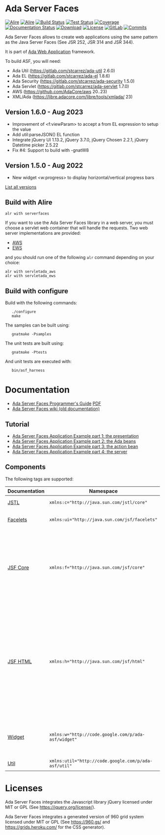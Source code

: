 # Ada Server Faces

[![Alire](https://img.shields.io/endpoint?url=https://alire.ada.dev/badges/serverfaces.json)](https://alire.ada.dev/crates/serverfaces)
[![Alire](https://img.shields.io/endpoint?url=https://alire.ada.dev/badges/serverfaces_unit.json)](https://alire.ada.dev/crates/serverfaces_unit)
[![Build Status](https://img.shields.io/endpoint?url=https://porion.vacs.fr/porion/api/v1/projects/ada-asf/badges/build.json)](https://porion.vacs.fr/porion/projects/view/ada-asf/summary)
[![Test Status](https://img.shields.io/endpoint?url=https://porion.vacs.fr/porion/api/v1/projects/ada-asf/badges/tests.json)](https://porion.vacs.fr/porion/projects/view/ada-asf/xunits)
[![Coverage](https://img.shields.io/endpoint?url=https://porion.vacs.fr/porion/api/v1/projects/ada-asf/badges/coverage.json)](https://porion.vacs.fr/porion/projects/view/ada-asf/summary)
[![Documentation Status](https://readthedocs.org/projects/ada-asf/badge/?version=latest)](https://ada-asf.readthedocs.io/en/latest/?badge=latest)
[![Download](https://img.shields.io/badge/download-1.5.0-brightgreen.svg)](http://download.vacs.fr/ada-asf/ada-asf-1.5.0.tar.gz)
[![License](https://img.shields.io/badge/license-APACHE2-blue.svg)](LICENSE)
[![GitLab](https://img.shields.io/badge/repo-GitLab-6C488A.svg)](https://gitlab.com/stcarrez/ada-asf)
[![Commits](https://img.shields.io/github/commits-since/stcarrez/ada-asf/1.5.0.svg)](Commits)

Ada Server Faces allows to create web applications using the same pattern
as the Java Server Faces (See JSR 252, JSR 314 and JSR 344). 

It is part of [Ada Web Application](https://gitlab.com/stcarrez/ada-awa/)
framework.

To build ASF, you will need:

* Ada Util     (https://gitlab.com/stcarrez/ada-util          2.6.0)
* Ada EL       (https://gitlab.com/stcarrez/ada-el            1.8.6)
* Ada Security (https://gitlab.com/stcarrez/ada-security      1.5.0)
* Ada Servlet  (https://gitlab.com/stcarrez/ada-servlet       1.7.0)
* AWS          (https://github.com/AdaCore/aws                20..23)
* XML/Ada      (https://libre.adacore.com/libre/tools/xmlada/  23)

## Version 1.6.0   - Aug 2023
  - Improvement of <f:viewParam> to accept a from EL expression to setup the value
  - Add util:parseJSON() EL function
  - Integrate jQuery UI 1.13.2, jQuery 3.7.0, jQuery Chosen 2.2.1, jQuery Datetime picker 2.5.22
  - Fix #4: Support to build with -gnatW8

## Version 1.5.0   - Aug 2022
- New widget <w:progress> to display horizontal/vertical progress bars

[List all versions](https://gitlab.com/stcarrez/ada-asf/blob/master/NEWS.md)

## Build with Alire

```
alr with serverfaces
```

If you want to use the Ada Server Faces library in a web server, you must choose a servlet
web container that will handle the requests.  Two web server implementations are provided:

* [AWS](https://github.com/AdaCore/aws)
* [EWS](https://github.com/simonjwright/ews)

and you should run one of the following `alr` command depending on your choice:

```
alr with servletada_aws
alr with servletada_ews
```

## Build with configure

Build with the following commands:
```
   ./configure
   make
```

The samples can be built using:
```
   gnatmake -Psamples
```
   
The unit tests are built using:
```
   gnatmake -Ptests
```

And unit tests are executed with:
```
   bin/asf_harness
```

# Documentation

* [Ada Server Faces Programmer's Guide](https://ada-asf.readthedocs.io/en/latest/) [PDF](https://gitlab.com/stcarrez/ada-asf/blob/master/docs/asf-book.pdf)
* [Ada Server Faces wiki (old documentation)](https://gitlab.com/stcarrez/ada-asf/wiki)

## Tutorial

* [Ada Server Faces Application Example part 1: the presentation](http://blog.vacs.fr/index.php?post/2011/03/21/Ada-Server-Faces-Application-Example)
* [Ada Server Faces Application Example part 2: the Ada beans](http://blog.vacs.fr/index.php?post/2011/04/10/Ada-Server-Faces-Application-Example-part-2%3A-the-Ada-beans)
* [Ada Server Faces Application Example part 3: the action bean](http://blog.vacs.fr/index.php?post/2011/05/02/Ada-Server-Faces-Application-Example-part-3%3A-the-action-bean)
* [Ada Server Faces Application Example part 4: the server](http://blog.vacs.fr/index.php?post/2011/05/18/Ada-Server-Faces-Application-Example-part-3-the-server)

## Components

The following tags are supported:

| Documentation    | Namespace                                            | Tags                                                                  |
|----------|------------------------------------------------------|---------------------------------------------------------------------- |
| [JSTL]( https://demo.vacs.fr/demo/jstl/view.html) | `xmlns:c="http://java.sun.com/jstl/core"`            | <c:set>, <c:if>, <c:choose>, <c:when>, <c:otherwise> |
| [Facelets](https://demo.vacs.fr/demo/facelet/view.html) | `xmlns:ui="http://java.sun.com/jsf/facelets"`        | <ui:composition>, <ui:define>, <ui:decorate>, <ui:include>, <ui:insert>, <ui:param> |
| [JSF Core](https://demo.vacs.fr/demo/jsf/core/view.html) | `xmlns:f="http://java.sun.com/jsf/core"`             | <f:attribute>, <f:convertDateTime>, <f:converter>, <f:facet>, <f:metadata>, <f:param>, <f:selectItem>, <f:selectItems>, <f:validateLength>, <f:validateLongRange>, <f:validateRegex>, <f:validator>, <f:view>, <f:viewAction>, <f:viewParam> |
| [JSF HTML](https://demo.vacs.fr/demo/jsf/html/view.html) | `xmlns:h="http://java.sun.com/jsf/html"`             | <h:body>, <h:commandButton>, <h:form>, <h:head>, <h:inputFile>, <h:inputHidden>, <h:inputSecret>, <h:inputText>, <h:inputTextarea>, <h:list>, <h:message>, <h:messages>, <h:ouputFormat>, <h:outputLabel>, <h:outputLink>, <h:outputText>, <h:panelGroup>, <h:selectBooleanCheckbox>, <h:selectOneMenu>, <h:selectOneRadio> |
| [Widget](https://demo.vacs.fr/demo/widgets/view.html) | `xmlns:w="http://code.google.com/p/ada-asf/widget"`  | <w:accordion>, <w:autocomplete>, <w:chosen>, <w:inputDate>, <w:inputText>, <w:gravatar>, <w:like>, <w:panel>, <w:tab>, <w:tabView> |
| [Util](https://demo.vacs.fr/demo/util/view.html)     | `xmlns:util="http://code.google.com/p/ada-asf/util"` | <util:escape>, <util:file>, <util:flush>, <util:script> |



# Licenses

Ada Server Faces integrates the Javascript library jQuery licensed under
MIT or GPL (See https://jquery.org/license/).

Ada Server Faces integrates a generated version of 960 grid system
licensed under MIT or GPL (See https://960.gs/ and https://grids.heroku.com/
for the CSS generator). 
